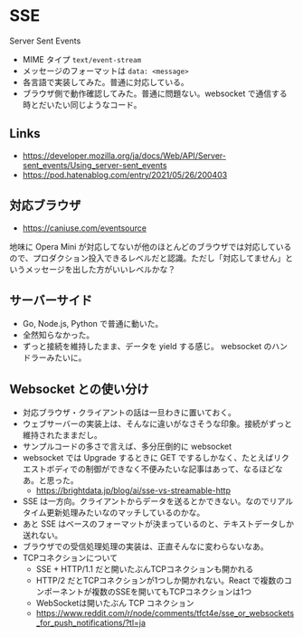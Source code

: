 # SSE
Server Sent Events

- MIME タイプ `text/event-stream`
- メッセージのフォーマットは `data: <message>`
- 各言語で実装してみた。普通に対応している。
- ブラウザ側で動作確認してみた。普通に問題ない。websocket で通信する時とだいたい同じようなコード。

## Links
- https://developer.mozilla.org/ja/docs/Web/API/Server-sent_events/Using_server-sent_events
- https://pod.hatenablog.com/entry/2021/05/26/200403

## 対応ブラウザ
- https://caniuse.com/eventsource

地味に Opera Mini が対応してないが他のほとんどのブラウザでは対応しているので、プロダクション投入できるレベルだと認識。ただし「対応してません」というメッセージを出した方がいいレベルかな？

## サーバーサイド
- Go, Node.js, Python で普通に動いた。
- 全然知らなかった。
- ずっと接続を維持したまま、データを yield する感じ。 websocket のハンドラーみたいに。

## Websocket との使い分け
- 対応ブラウザ・クライアントの話は一旦わきに置いておく。
- ウェブサーバーの実装上は、そんなに違いがなさそうな印象。接続がずっと維持されたままだし。
- サンプルコードの多さで言えば、多分圧倒的に websocket
- websocket では Upgrade するときに GET でするしかなく、たとえばリクエストボディでの制御ができなく不便みたいな記事はあって、なるほどなあ。と思った。
  - https://brightdata.jp/blog/ai/sse-vs-streamable-http
- SSE は一方向。クライアントからデータを送るとかできない。なのでリアルタイム更新処理みたいなのマッチしているのかな。
- あと SSE はベースのフォーマットが決まっているのと、テキストデータしか送れない。
- ブラウザでの受信処理処理の実装は、正直そんなに変わらないなあ。
- TCPコネクションについて
  - SSE + HTTP/1.1 だと開いたぶんTCPコネクションも開かれる
  - HTTP/2 だとTCPコネクションが1つしか開かれない。React で複数のコンポーネントが複数のSSEを開いてもTCPコネクションは1つ
  - WebSocketは開いたぶん TCP コネクション
  - https://www.reddit.com/r/node/comments/tfct4e/sse_or_websockets_for_push_notifications/?tl=ja
